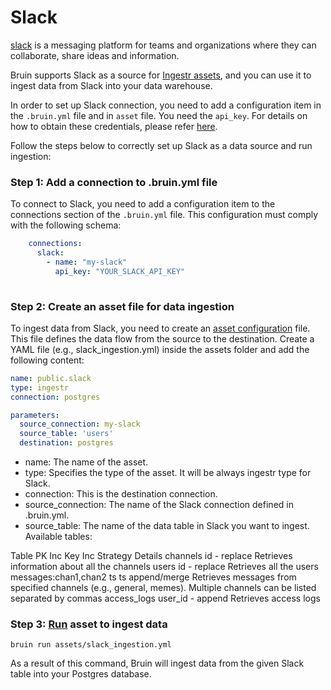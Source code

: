 # Slack
[slack](https://slack.com/) is a messaging platform for teams and organizations where they can collaborate, share ideas and information.

Bruin supports Slack as a source for [Ingestr assets](/assets/ingestr), and you can use it to ingest data from Slack into your data warehouse.

In order to set up Slack connection, you need to add a configuration item in the `.bruin.yml` file and in `asset` file. You need the `api_key`. For details on how to obtain these credentials, please refer [here](https://dlthub.com/docs/dlt-ecosystem/verified-sources/slack#setup-guide).

Follow the steps below to correctly set up Slack as a data source and run ingestion:

### Step 1: Add a connection to .bruin.yml file

To connect to Slack, you need to add a configuration item to the connections section of the `.bruin.yml` file. This configuration must comply with the following schema:

```yaml
    connections:
      slack:
        - name: "my-slack"
          api_key: "YOUR_SLACK_API_KEY"
          
```

### Step 2: Create an asset file for data ingestion

To ingest data from Slack, you need to create an [asset configuration](/assets/ingestr#asset-structure) file. This file defines the data flow from the source to the destination. Create a YAML file (e.g., slack_ingestion.yml) inside the assets folder and add the following content:

```yaml
name: public.slack
type: ingestr
connection: postgres

parameters:
  source_connection: my-slack
  source_table: 'users'
  destination: postgres
```

- name: The name of the asset.
- type: Specifies the type of the asset. It will be always ingestr type for Slack.
- connection: This is the destination connection.
- source_connection: The name of the Slack connection defined in .bruin.yml.
- source_table: The name of the data table in Slack you want to ingest. Available tables:

Table    PK    Inc Key    Inc Strategy    Details
channels    id    -    replace    Retrieves information about all the channels
users    id    -    replace    Retrieves all the users
messages:chan1,chan2    ts    ts    append/merge    Retrieves messages from specified channels (e.g., general, memes). Multiple channels can be listed separated by commas
access_logs    user_id    -    append    Retrieves access logs

### Step 3: [Run](/commands/run) asset to ingest data
```
bruin run assets/slack_ingestion.yml
```
As a result of this command, Bruin will ingest data from the given Slack table into your Postgres database.